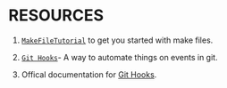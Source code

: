 # RESOURCES

1. [`MakeFileTutorial`](https://makefiletutorial.com/) to get you started with make files.

2. [`Git Hooks`](https://medium.com/@f3igao/get-started-with-git-hooks-5a489725c639)- A way to automate things on events in git.

3. Offical documentation for [Git Hooks](https://git-scm.com/docs/githooks).